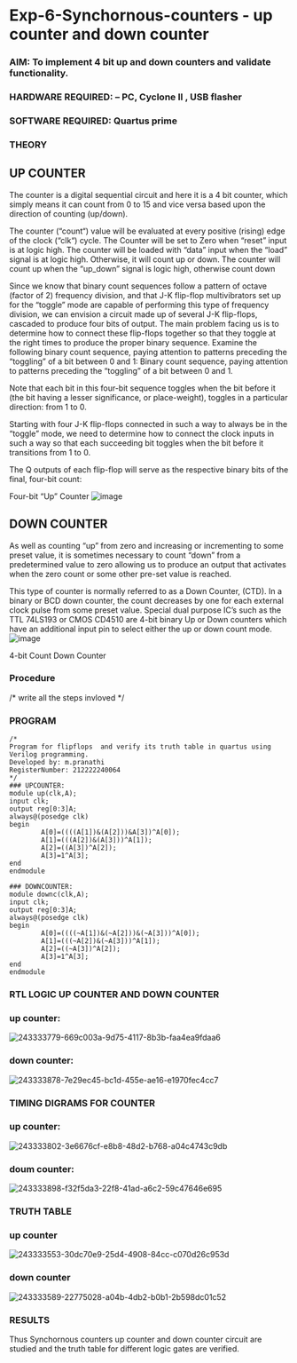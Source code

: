 # Exp-6-Synchornous-counters - up counter and down counter 
### AIM: To implement 4 bit up and down counters and validate  functionality.
### HARDWARE REQUIRED:  – PC, Cyclone II , USB flasher
### SOFTWARE REQUIRED:   Quartus prime
### THEORY 

## UP COUNTER 
The counter is a digital sequential circuit and here it is a 4 bit counter, which simply means it can count from 0 to 15 and vice versa based upon the direction of counting (up/down). 

The counter (“count“) value will be evaluated at every positive (rising) edge of the clock (“clk“) cycle.
The Counter will be set to Zero when “reset” input is at logic high.
The counter will be loaded with “data” input when the “load” signal is at logic high. Otherwise, it will count up or down.
The counter will count up when the “up_down” signal is logic high, otherwise count down

Since we know that binary count sequences follow a pattern of octave (factor of 2) frequency division, and that J-K flip-flop multivibrators set up for the “toggle” mode are capable of performing this type of frequency division, we can envision a circuit made up of several J-K flip-flops, cascaded to produce four bits of output.
The main problem facing us is to determine how to connect these flip-flops together so that they toggle at the right times to produce the proper binary sequence.
Examine the following binary count sequence, paying attention to patterns preceding the “toggling” of a bit between 0 and 1:
Binary count sequence, paying attention to patterns preceding the “toggling” of a bit between 0 and 1.

Note that each bit in this four-bit sequence toggles when the bit before it (the bit having a lesser significance, or place-weight), toggles in a particular direction: from 1 to 0.



 
 

Starting with four J-K flip-flops connected in such a way to always be in the “toggle” mode, we need to determine how to connect the clock inputs in such a way so that each succeeding bit toggles when the bit before it transitions from 1 to 0.

The Q outputs of each flip-flop will serve as the respective binary bits of the final, four-bit count:

 
 

Four-bit “Up” Counter
![image](https://user-images.githubusercontent.com/36288975/169644758-b2f4339d-9532-40c5-af40-8f4f8c942e2c.png)



## DOWN COUNTER 

As well as counting “up” from zero and increasing or incrementing to some preset value, it is sometimes necessary to count “down” from a predetermined value to zero allowing us to produce an output that activates when the zero count or some other pre-set value is reached.

This type of counter is normally referred to as a Down Counter, (CTD). In a binary or BCD down counter, the count decreases by one for each external clock pulse from some preset value. Special dual purpose IC’s such as the TTL 74LS193 or CMOS CD4510 are 4-bit binary Up or Down counters which have an additional input pin to select either the up or down count mode.
![image](https://user-images.githubusercontent.com/36288975/169644844-1a14e123-7228-4ed8-81a9-eb937dff4ac8.png)


4-bit Count Down Counter
### Procedure
/* write all the steps invloved */



### PROGRAM 
```
/*
Program for flipflops  and verify its truth table in quartus using Verilog programming.
Developed by: m.pranathi
RegisterNumber: 212222240064
*/
### UPCOUNTER:
module up(clk,A);
input clk;
output reg[0:3]A;
always@(posedge clk)
begin
		A[0]=((((A[1])&(A[2]))&A[3])^A[0]);
		A[1]=(((A[2])&(A[3]))^A[1]);
		A[2]=((A[3])^A[2]);
		A[3]=1^A[3];
end
endmodule

### DOWNCOUNTER:
module downc(clk,A);
input clk;
output reg[0:3]A;
always@(posedge clk)
begin
		A[0]=((((~A[1])&(~A[2]))&(~A[3]))^A[0]);
		A[1]=(((~A[2])&(~A[3]))^A[1]);
		A[2]=((~A[3])^A[2]);
		A[3]=1^A[3];
end
endmodule
```
### RTL LOGIC UP COUNTER AND DOWN COUNTER  
### up counter:

![243333779-669c003a-9d75-4117-8b3b-faa4ea9fdaa6](https://github.com/MavillaPranathi/Exp-7-Synchornous-counters-/assets/118343610/822b79b8-99fa-4270-989c-685f173f8068)

### down counter:

![243333878-7e29ec45-bc1d-455e-ae16-e1970fec4cc7](https://github.com/MavillaPranathi/Exp-7-Synchornous-counters-/assets/118343610/e65f1314-216d-41fe-88b7-82c4b59c514a)

### TIMING DIGRAMS FOR COUNTER  
### up counter:

![243333802-3e6676cf-e8b8-48d2-b768-a04c4743c9db](https://github.com/MavillaPranathi/Exp-7-Synchornous-counters-/assets/118343610/019fcc3f-7dc0-44ef-9ce8-151913c76548)

### doum counter:

![243333898-f32f5da3-22f8-41ad-a6c2-59c47646e695](https://github.com/MavillaPranathi/Exp-7-Synchornous-counters-/assets/118343610/a00ffb54-a748-4b8b-bf2b-2cb471323d1b)

### TRUTH TABLE 
### up counter

![243333553-30dc70e9-25d4-4908-84cc-c070d26c953d](https://github.com/MavillaPranathi/Exp-7-Synchornous-counters-/assets/118343610/b9eab97c-35be-4807-8ae1-ee2b92be572b)

### down counter

![243333589-22775028-a04b-4db2-b0b1-2b598dc01c52](https://github.com/MavillaPranathi/Exp-7-Synchornous-counters-/assets/118343610/aaa69de2-f29e-4afc-b6de-f25c2d3fb9d9)

### RESULTS 
Thus Synchornous counters up counter and down counter circuit are studied and the truth table for different logic gates are verified.
